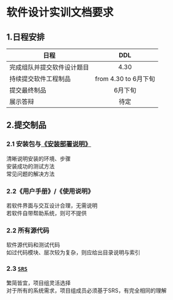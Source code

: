# 软件设计实训文档要求

## 1.日程安排  
|日程|DDL|
|---|:---:|
|完成组队并提交软件设计题目|4.30|
|持续提交软件工程制品|from 4.30 to 6月下旬|
|提交最终制品|6月下旬|
|展示答辩|待定|

## 2.提交制品

### 2.1 安装包与[《安装部署说明》](./《安装部署说明》.txt)
清晰说明安装的环境、步骤   
安装成功的测试方法   
常见问题的解决方法   

### 2.2《用户手册》/《使用说明》     
若软件界面与交互设计合理，无需说明  
若软件自带帮助系统，则可不提供

### 2.2 所有源代码   
软件源代码和测试代码  
如过代码模块、层次较为复杂，则应给出目录说明与索引   

### 2.3 [`SRS`](https://github.com/Sushiscript/course-docs/blob/master/Software%20Requirements%20Specification.md)
繁简皆宜，项目组灵活选择   
对于所有的系统需求，项目组成员必须基于SRS，有完全相同的理解
